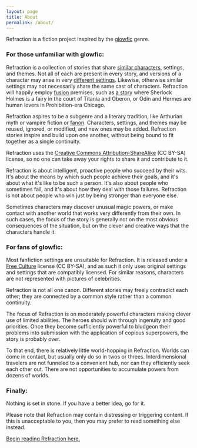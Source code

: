 ```yaml
---
layout: page
title: About
permalink: /about/
---
```


Refraction is a fiction project inspired by the [glowfic](http://tvtropes.org/pmwiki/pmwiki.php/Roleplay/Glowfic) genre.

### For those unfamiliar with glowfic:

Refraction is a collection of stories that share [similar characters](http://tvtropes.org/pmwiki/pmwiki.php/Main/UniversalAdaptorCast), settings, and themes. Not all of each are present in every story, and versions of a character may arise in very [different settings](http://tvtropes.org/pmwiki/pmwiki.php/Main/AlternateUniverseFic). Likewise, otherwise similar settings may not necessarily share the same cast of characters. Refraction will happily employ [fusion](http://fanlore.org/wiki/Fusion) premises, such as [a story](../pensee/) where Sherlock Holmes is a fairy in the court of Titania and Oberon, or Odin and Hermes are human lovers in Prohibition-era Chicago.

Refraction aspires to be a subgenre and a literary tradition, like Arthurian myth or vampire fiction or [fanon](http://fanlore.org/wiki/Fanon). Characters, settings, and themes may be reused, ignored, or modified, and new ones may be added. Refraction stories inspire and build upon one another, without being bound to fit together as a single continuity.

Refraction uses the [Creative Commons Attribution-ShareAlike](http://creativecommons.org/licenses/by-sa/4.0/) (CC BY-SA) license, so no one can take away your rights to share it and contribute to it.

Refraction is about intelligent, proactive people who succeed by their wits. It's about the means by which such people achieve their goals, and it's about what it's like to be such a person. It's also about people who sometimes fail, and it's about how they deal with those failures. Refraction is not about people who win just by being stronger than everyone else.

Sometimes characters may discover unusual magic powers, or make contact with another world that works very differently from their own. In such cases, the focus of the story is generally not on the most obvious consequences of the situation, but on the clever and creative ways that the characters handle it.

### For fans of glowfic:

Most fanfiction settings are unsuitable for Refraction. It is released under a [Free Culture](http://freedomdefined.org/Definition) license (CC BY-SA), and as such it only uses original settings and settings that are compatibly licensed. For similar reasons, characters are not represented with pictures of celebrities.

Refraction is not all one canon. Different stories may freely contradict each other; they are connected by a common style rather than a common continuity.

The focus of Refraction is on moderately powerful characters making clever use of limited abilities. The heroes should win through ingenuity and good priorities. Once they become sufficiently powerful to bludgeon their problems into submission with the application of copious superpowers, the story is probably over.

To that end, there is relatively little world-hopping in Refraction. Worlds can come in contact, but usually only do so in twos or threes. Interdimensional travelers are not funneled to a convenient hub, nor can they efficiently seek each other out. There are not opportunities to accumulate powers from dozens of worlds.

### Finally:

Nothing is set in stone. If you have a better idea, go for it.

Please note that Refraction may contain distressing or triggering content. If this is unacceptable to you, then you may prefer to read something else instead.

[Begin reading Refraction here.](../contents/)

